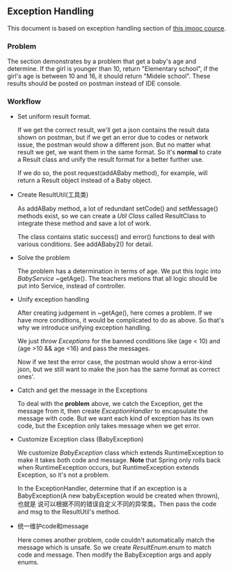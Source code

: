 ## Exception Handling
This document is based on exception handling section of [this imooc cource](https://www.imooc.com/learn/810).

### Problem
The section demonstrates by a problem that get a baby's age and determine. If the girl is younger than 10, return 
"Elementary school", if the girl's age is between 10 and 16, it should return "Midele school". 
These results should be posted on postman instead of IDE console. 

### Workflow

- Set uniform result format.

     If we get the correct result, we'll get a json contains the result data shown on postman, 
     but if we get an error due to codes or network issue, the postman would show a different json. But no matter what result 
     we get, we want them in the same format. So it's **normal** to crate a Result class and unify the result format for a better
     further use.  
     
     If we do so, the post request(addABaby method), for example, will return a Result object instead of a Baby object.
  

- Create ResultUtil(工具类) 

    As addABaby method, a lot of redundant setCode() and setMessage() methods exist, so we can create a *Util Class* called ResultClass to 
    integrate these method and save a lot of work.
    
    The class contains static success() and error() functions to deal with various conditions. 
    See addABaby2() for detail.

- Solve the problem

    The problem has a determination in terms of age. We put this logic into *BabyService* ~getAge(). The teachers metions
    that all logic should be put into Service, instead of controller. 
    

- Unify exception handling

    After creating judgement in ~getAge(), here comes a problem. If we have more conditions, it would be complicated to 
    do as above. So that's why we introduce unifying exception handling. 
    
    We just *throw Exceptions* for the banned conditions like (age < 10) and (age >10 && age <16) and pass the messages. 
    
    Now if we test the error case, the postman would show a error-kind json, but we still want to make the json has the same
    format as correct ones'. 
    
- Catch and get the message in the Exceptions
    
    To deal with the **problem** above, we catch the Exception, get the message from it, 
    then create *ExceptionHandler* to encapsulate the message with code. But we want each kind of exception has its own
    code, but the Exception only takes message when we get error. 
    
- Customize Exception class (BabyException)

    We customize *BabyException* class which extends RuntimeException to make it takes both code and message. 
    **Note** that Spring only rolls back when RuntimeException occurs, but RuntimeException extends Exception, so it's not a problem.
    
    In the ExceptionHandler, determine that if an exception is a BabyException(A new babyException would be created when thrown), 也就是
    说可以根据不同的错误自定义不同的异常类。Then pass the code and msg to the ResultUtil's method.
    
- 统一维护code和message

    Here comes another problem, code couldn't automatically match the message which is unsafe.
    So we create *ResultEnum*.enum to match code and message. Then modify the BabyException args and apply enums. 
    

 
    
     